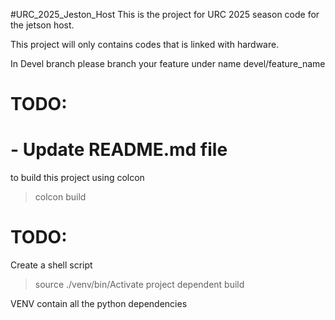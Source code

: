#URC_2025_Jeston_Host
This is the project for URC 2025 season code for the jetson host.

This project will only contains codes that is linked with hardware.

In Devel branch please branch your feature under name devel/feature_name


# TODO:
# - Update README.md file

to build this project using colcon

> colcon build

# TODO:
Create a shell script
> source ./venv/bin/Activate
> project dependent build

VENV contain all the python dependencies

